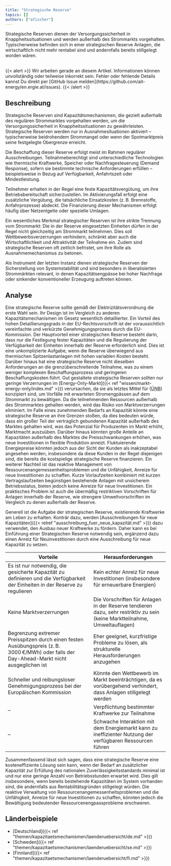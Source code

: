 ```yaml
---
title: "Strategische Reserve"
topics: []
authors: ["afischer"]
---
```


Strategische Reserven dienen der Versorgungssicherheit in Knappheitssituationen und werden außerhalb des Strommarkts vorgehalten.
Typischerweise befinden sich in einer strategischen Reserve Anlagen, die wirtschaftlich nicht mehr rentabel
sind und andernfalls bereits stillgelegt worden wären.

<br>
{{< alert >}}
Wir arbeiten gerade an diesem Artikel. Informationen können unvollständig oder teilweise inkorrekt sein. Fehler oder fehlende Details kannst Du direkt per [GitHub Issue melden](https://github.com/ait-energy/en.ergie.at/issues).
{{< /alert >}}

## Beschreibung

Strategische Reserven sind Kapazitätsmechanismen, die gezielt außerhalb des regulären Strommarktes vorgehalten werden,
um die Versorgungssicherheit in Knappheitssituationen zu gewährleisten. Strategische Reserven werden nur in
Ausnahmesituationen aktiviert – typischerweise beidrohendem Strommangel oder wenn der Spotmarktpreis seine festgelegte
Obergrenze erreicht.

Die Beschaffung dieser Reserve erfolgt meist im Rahmen regulärer Ausschreibungen. Teilnahmeberechtigt sind
unterschiedliche Technologien wie thermische Kraftwerke, Speicher oder Nachfragesteuerung (Demand Response), sofern sie
bestimmte technische Anforderungen erfüllen – beispielsweise in Bezug auf Verfügbarkeit, Anfahrtszeit oder Mindestleistung.

Teilnehmer erhalten in der Regel eine feste Kapazitätsvergütung, um ihre Betriebsbereitschaft sicherzustellen. Im
Aktivierungsfall erfolgt eine zusätzliche Vergütung, die tatsächliche Einsatzkosten (z. B. Brennstoffe, Anfahrprozesse)
abdeckt. Die Finanzierung dieser Mechanismen erfolgt häufig über Netzentgelte oder spezielle Umlagen.

Ein wesentliches Merkmal strategischer Reserven ist ihre strikte Trennung vom Strommarkt: Die in der Reserve eingesetzten
Einheiten dürfen in der Regel nicht gleichzeitig am Strommarkt teilnehmen. Dies soll Wettbewerbsverzerrungen verhindern,
schränkt aber auch
die Wirtschaftlichkeit und Attraktivität der Teilnahme ein. Zudem sind strategische Reserven oft zeitlich befristet, um 
ihre Rolle als Ausnahmemechanismus zu betonen.

Als Instrument der letzten Instanz dienen strategische Reserven der Sicherstellung von Systemstabilität und sind besonders in liberalisierten Strommärkten relevant, in denen Kapazitätsengpässe bei hoher Nachfrage oder sinkender konventioneller Erzeugung auftreten können.

## Analyse

Eine strategische Reserve sollte gemäß der Elektrizitätsverordnung die erste Wahl sein. Ihr Design ist im Vergleich zu anderen Kapazitätsmechanismen im Gesetz wesentlich detaillierter. Ein Vorteil des hohen Detaillierungsgrads in der EU-Rechtsvorschrift ist der voraussichtlich vereinfachte und verkürzte Genehmigungsprozess durch die EU-Kommission.
Der Hauptvorteil einer strategischen Reserve besteht darin, dass nur die Festlegung fester Kapazitäten und die Regulierung der Verfügbarkeit der Einheiten innerhalb der Reserve erforderlich sind. Dies ist eine unkomplizierte Aufgabe, wenn die Reserve überwiegend aus thermischen Spitzenlastanlagen mit hohen variablen Kosten besteht.
Darüber hinaus hat eine strategische Reserve nicht dieselben Anforderungen an die grenzüberschreitende Teilnahme, was zu einem weniger komplexen Beschaffungsprozess und geringeren Beschaffungskosten führt.
Gut gestaltete strategische Reserven sollten nur geringe Verzerrungen im [Energy-Only-Markt]({{< ref "wissen/markt-energy-only/index.md" >}}) verursachen, da sie als letztes Mittel für (<abbr title="Übertragungsnetzbetreiber">ÜNB</abbr>) konzipiert sind, um Vorfälle mit erwarteten Stromengpässen auf dem Strommarkt zu bewältigen. Da die teilnehmenden Ressourcen außerhalb des Strommarktes gehalten werden, wird das Risiko von Marktverzerrungen eliminiert.
Im Falle eines zunehmenden Bedarfs an Kapazität könnte eine strategische Reserve an ihre Grenzen stoßen, da dies bedeuten würde, dass ein großer Teil der vertraglich gebundenen Kapazität außerhalb des Marktes gehalten wird, was das Potenzial für Produzenten im Markt erhöht, Marktmacht auszuüben. Darüber hinaus könnten große Anteile an Kapazitäten außerhalb des Marktes die Preisschwankungen erhöhen, was neue Investitionen in flexible Produktion anreizt. Fluktuierende Energiepreise könnten jedoch aus der Sicht der Kunden als inakzeptabel angesehen werden, insbesondere da diese Kunden in der Regel diejenigen sind, die bereits die kostspielige strategische Reserve finanzieren.
Ein weiterer Nachteil ist das reaktive Management von Ressourcenangemessenheitsproblemen und die Unfähigkeit, Anreize für neue Investitionen zu schaffen. Kurze Vorlaufzeiten kombiniert mit kurzen Vertragslaufzeiten begünstigen bestehende Anlagen mit unsicherem Betriebsstatus, bieten jedoch keine Anreize für neue Investitionen. Ein praktisches Problem ist auch die übermäßig restriktiven Vorschriften für Anlagen innerhalb der Reserve, wie strengere Umweltvorschriften im Vergleich zu denen außerhalb der Reserve.

Generell ist die Aufgabe der strategischen Reserve, existierende Kraftwerke am Leben zu erhalten. Konträr dazu, werden [Ausschreibungen für neue Kapazitäten]({{< relref "ausschreibung_fuer_neue_kapazität.md" >}}) dazu verwendet, den Ausbau neuer Kraftwerke zu fördern. Daher kann es bei Einführung einer Strategischen Reserve notwendig sein, ergänzend dazu einen Anreiz für Neuinvestitionen durch eine Ausschreibung für neue Kapazität zu setzen.

| **Vorteile**                                                                                                                             | **Herausforderungen**                                                                                                           |
|------------------------------------------------------------------------------------------------------------------------------------------|--------------------------------------------------------------------------------------------------------------------------------|
| Es ist nur notwendig, die gesicherte Kapazität zu definieren und die Verfügbarkeit der Einheiten in der Reserve zu regulieren          | Kein echter Anreiz für neue Investitionen (insbesondere für erneuerbare Energien)                                             |
| Keine Marktverzerrungen                                                                                                                  | Die Vorschriften für Anlagen in der Reserve tendieren dazu, sehr restriktiv zu sein (keine Marktteilnahme, Umweltauflagen)    |
| Begrenzung extremer Preisspitzen durch einen festen Ausübungspreis (z. B. 3000 €/MWh) oder falls der Day-Ahead-Markt nicht ausgeglichen ist | Eher geeignet, kurzfristige Probleme zu lösen, als strukturelle Herausforderungen anzugehen                                   |
| Schneller und reibungsloser Genehmigungsprozess bei der Europäischen Kommission                                                         | Könnte den Wettbewerb im Markt beeinträchtigen, da es vorübergehend verhindert, dass Anlagen stillgelegt werden               |
| –                                                                                                                                        | Verpflichtung bestimmter Kraftwerke zur Teilnahme                                                                              |
| –                                                                                                                                        | Schwache Interaktion mit dem Energiemarkt kann zu ineffizienter Nutzung der verfügbaren Ressourcen führen                     |

Zusammenfassend lässt sich sagen, dass eine strategische Reserve eine kosteneffiziente Lösung sein kann, wenn der Bedarf an zusätzlicher Kapazität zur Erfüllung des nationalen Zuverlässigkeitsstandards minimal ist und nur eine geringe Anzahl von Betriebsstunden erwartet wird. Dies gilt insbesondere, wenn bereits bestehende Kapazitäten im System vorhanden sind, die andernfalls aus Rentabilitätsgründen stillgelegt würden. Die reaktive Verwaltung von Ressourcenangemessenheitsproblemen und die Unfähigkeit, Anreize für neue Investitionen zu schaffen, könnten jedoch die Bewältigung bedeutender Ressourcenengpassprobleme erschweren.

## Länderbeispiele

- [Deutschland]({{< ref "themen/kapazitaetsmechanismen/laenderuebersicht/de.md" >}})
- [Schweden]({{< ref "themen/kapazitaetsmechanismen/laenderuebersicht/se.md" >}})
- [Finnland]({{< ref "themen/kapazitaetsmechanismen/laenderuebersicht/fi.md" >}})
